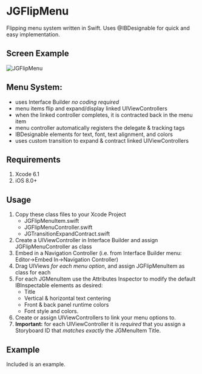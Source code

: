 JGFlipMenu
==========

Flipping menu system written in Swift. Uses @IBDesignable for quick and easy implementation. 

## Screen Example
<img src="https://raw.githubusercontent.com/ziligy/JGFlipMenu/master/JGFlipMenu.gif" alt="JGFlipMenu"/>

## Menu System:
* uses Interface Builder *no coding required* 
* menu items flip and expand/display linked UIViewControllers
* when the linked controller completes, it is contracted back in the menu item  
* menu controller automatically registers the delegate & tracking tags
* IBDesignable elements for text, font, text alignment, and colors
* uses custom transition to expand & contract linked UIViewControllers  

## Requirements
1. Xcode 6.1
2. iOS 8.0+

## Usage
1. Copy these class files to your Xcode Project 
	* JGFlipMenuItem.swift
	* JGFlipMenuController.swift
	* JGTransitionExpandContract.swift
2. Create a UIViewController in Interface Builder and assign JGFlipMenuController as class
3. Embed in a Navigation Controller (i.e. from Interface Builder menu: Editor->Embed In->Navigation Controller)
3. Drag UIViews *for each menu option*, and assign JGFlipMenuItem as class for each
4. For each JGMenuItem use the Attributes Inspector to modify the default IBInspectable elements as desired: 
	* Title
	* Vertical & horizontal text centering
	* Front & back panel runtime colors
	* Font style and colors.
5. Create or assign UIViewControllers to link your menu options to.
6. **Important:** for each UIViewController it is *required* that you assign a Storyboard ID that *matches exactly* the JGMenuItem Title.

## Example
Included is an example.


